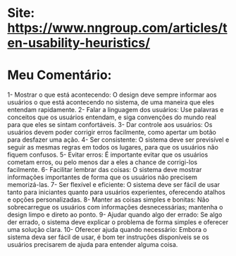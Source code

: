 # Site: https://www.nngroup.com/articles/ten-usability-heuristics/

# Meu Comentário:
1- Mostrar o que está acontecendo: O design deve sempre informar aos usuários o que está acontecendo no sistema, de uma maneira que eles entendam rapidamente.
2- Falar a linguagem dos usuários: Use palavras e conceitos que os usuários entendam, e siga convenções do mundo real para que eles se sintam confortáveis.
3- Dar controle aos usuários: Os usuários devem poder corrigir erros facilmente, como apertar um botão para desfazer uma ação.
4- Ser consistente: O sistema deve ser previsível e seguir as mesmas regras em todos os lugares, para que os usuários não fiquem confusos.
5- Evitar erros: É importante evitar que os usuários cometam erros, ou pelo menos dar a eles a chance de corrigi-los facilmente.
6- Facilitar lembrar das coisas: O sistema deve mostrar informações importantes de forma que os usuários não precisem memorizá-las.
7- Ser flexível e eficiente: O sistema deve ser fácil de usar tanto para iniciantes quanto para usuários experientes, oferecendo atalhos e opções personalizadas.
8- Manter as coisas simples e bonitas: Não sobrecarregue os usuários com informações desnecessárias; mantenha o design limpo e direto ao ponto.
9- Ajudar quando algo der errado: Se algo der errado, o sistema deve explicar o problema de forma simples e oferecer uma solução clara.
10- Oferecer ajuda quando necessário: Embora o sistema deva ser fácil de usar, é bom ter instruções disponíveis se os usuários precisarem de ajuda para entender alguma coisa.
